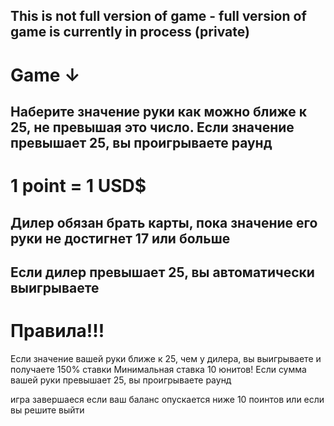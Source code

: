## This is not full version of game - full version of game is currently in process (private)
##
##
# Game ↓
## Наберите значение руки как можно ближе к 25, не превышая это число. Если значение превышает 25, вы проигрываете раунд

# 1 point = 1 USD$

## Дилер обязан брать карты, пока значение его руки не достигнет 17 или больше
## Если дилер превышает 25, вы автоматически выигрываете

# Правила!!!
Если значение вашей руки ближе к 25, чем у дилера, вы выигрываете и получаете 150% ставки 
Минимальная ставка 10 юнитов!
Если сумма вашей руки превышает 25, вы проигрываете раунд

игра завершаеся если ваш баланс опускается ниже 10 поинтов или если вы решите выйти
